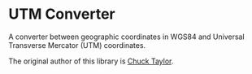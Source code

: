 UTM Converter
=================

A converter between geographic coordinates in WGS84 and Universal Transverse Mercator (UTM) coordinates.

The original author of this library is [Chuck Taylor](http://home.hiwaay.net/~taylorc/toolbox/geography/geoutm.html).
